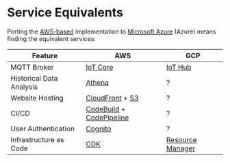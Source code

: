 # Service Equivalents

Porting the [AWS-based](https://github.com/bifravst/aws) implementation to
[Microsoft Azure](https://azure.microsoft.com/) (Azure) means finding the
equivalent services:

| Feature                  | AWS                                                                                                   | GCP                                                                              |
| ------------------------ | ----------------------------------------------------------------------------------------------------- | -------------------------------------------------------------------------------- |
| MQTT Broker              | [IoT Core](https://aws.amazon.com/iot-core/)                                                          | [IoT Hub](https://azure.microsoft.com/en-us/services/iot-hub/)                   |
| Historical Data Analysis | [Athena](https://aws.amazon.com/athena/)                                                              | ?                                                                                |
| Website Hosting          | [CloudFront](https://aws.amazon.com/cloudfront/) + [S3](https://aws.amazon.com/s3/)                   | ?                                                                                |
| CI/CD                    | [CodeBuild](https://aws.amazon.com/codebuild/) + [CodePipeline](https://aws.amazon.com/codepipeline/) | ?                                                                                |
| User Authentication      | [Cognito](https://aws.amazon.com/cognito/)                                                            | ?                                                                                |
| Infrastructure as Code   | [CDK](https://aws.amazon.com/cdk/)                                                                    | [Resource Manager](https://azure.microsoft.com/en-us/features/resource-manager/) |

